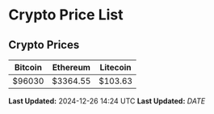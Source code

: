 # Crypto Price List

## Crypto Prices
| Bitcoin | Ethereum | Litecoin |
| ------- | -------- | -------- |
| $96030 | $3364.55 | $103.63 |
**Last Updated:** 2024-12-26 14:24 UTC
**Last Updated:** $DATE$
